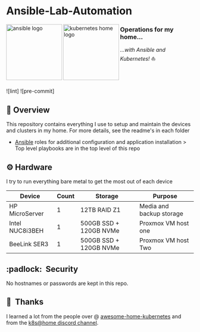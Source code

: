 # Ansible-Lab-Automation
 <p align="left">
   <img src="https://i.imgur.com/4l9bHvG.png" alt="ansible logo" width="150" align="left" />
   <img src="https://i.imgur.com/EXNTJnA.png" alt="kubernetes home logo" width="150" align="left" />
</p>

### Operations for my home...
_...with Ansible and Kubernetes!_ :sailboat:
<br/><br/><br/><br/>

![lint]
![pre-commit]

## :closed_book: Overview
This repository contains everything I use to setup and maintain the devices and clusters in my home. For more
details, see the readme's in each folder
* [Ansible](roles/) roles for additional configuration and application installation > Top level playbooks are in the top level of this repo

## :gear: Hardware
I try to run everything bare metal to get the most out of each device

| Device                  | Count | Storage                  | Purpose                                      |
|-------------------------|-------|--------------------------|----------------------------------------------|
| HP MicroServer          | 1     | 12TB RAID Z1             | Media and backup storage                     |
| Intel NUC8i3BEH         | 1     | 500GB SSD + 120GB NVMe   | Proxmox VM host one                          |
| BeeLink SER3            | 1     | 500GB SSD + 120GB NVMe   | Proxmox VM host Two                          |

## :padlock:&nbsp; Security
No hostnames or passwords are kept in this repo. 
## :handshake:&nbsp; Thanks
I learned a lot from the people over @ 
[awesome-home-kubernetes](https://github.com/k8s-at-home/awesome-home-kubernetes)
and from the [k8s@home discord channel](https://discord.gg/DNCynrJ).
